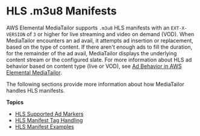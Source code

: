 # HLS \.m3u8 Manifests<a name="manifest-hls"></a>

AWS Elemental MediaTailor supports `.m3u8` HLS manifests with an `EXT-X-VERSION` of `3` or higher for live streaming and video on demand \(VOD\)\. When MediaTailor encounters an ad avail, it attempts ad insertion or replacement, based on the type of content\. If there aren't enough ads to fill the duration, for the remainder of the ad avail, MediaTailor displays the underlying content stream or the configured slate\. For more information about HLS ad behavior based on content type \(live or VOD\), see [Ad Behavior in AWS Elemental MediaTailor](ad-behavior.md)\.

The following sections provide more information about how MediaTailor handles HLS manifests\.

**Topics**
+ [HLS Supported Ad Markers](hls-ad-markers.md)
+ [HLS Manifest Tag Handling](manifest-hls-tags.md)
+ [HLS Manifest Examples](manifest-hls-example.md)